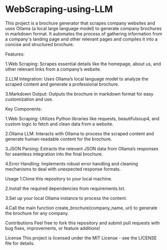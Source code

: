 # WebScraping-using-LLM
This project is a brochure generator that scrapes company websites and uses Ollama (a local large language model) to generate company brochures in markdown format. It automates the process of gathering information from a company's landing page and other relevant pages and compiles it into a concise and structured brochure.

Features:

1.Web Scraping: Scrapes essential details like the homepage, about us, and other relevant links from a company’s website.

2.LLM Integration: Uses Ollama’s local language model to analyze the scraped content and generate a professional brochure.

3.Markdown Output: Outputs the brochure in markdown format for easy customization and use.

Key Components:

1.Web Scraping: Utilizes Python libraries like requests, beautifulsoup4, and custom logic to fetch and clean data from a website.

2.Ollama LLM: Interacts with Ollama to process the scraped content and generate human-readable content for the brochure.

3.JSON Parsing: Extracts the relevant JSON data from Ollama’s responses for seamless integration into the final brochure.

4.Error Handling: Implements robust error handling and cleaning mechanisms to deal with unexpected response formats.

Usage
1.Clone this repository to your local machine.

2.Install the required dependencies from requirements.txt.

3.Set up your local Ollama instance to process the content.

4.Call the main function create_brochure(company_name, url) to generate the brochure for any company.


Contributions
Feel free to fork this repository and submit pull requests with bug fixes, improvements, or feature additions!

License
This project is licensed under the MIT License - see the LICENSE file for details.

